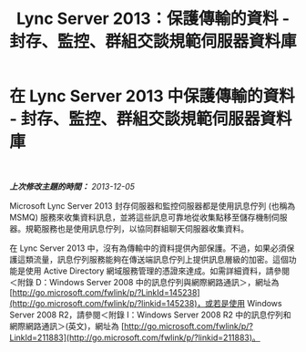 ﻿---
title: Lync Server 2013：保護傳輸的資料 - 封存、監控、群組交談規範伺服器資料庫
TOCTitle: 在 Lync Server 2013 中保護傳輸的資料 - 封存、監控、群組交談規範伺服器資料庫
ms:assetid: ea219705-1015-43a7-890b-e7e67b451e7c
ms:mtpsurl: https://technet.microsoft.com/zh-tw/library/Dn518336(v=OCS.15)
ms:contentKeyID: 60471202
ms.date: 08/24/2015
mtps_version: v=OCS.15
ms.translationtype: HT
---

# 在 Lync Server 2013 中保護傳輸的資料 - 封存、監控、群組交談規範伺服器資料庫

 

_**上次修改主題的時間：** 2013-12-05_

Microsoft Lync Server 2013 封存伺服器和監控伺服器都是使用訊息佇列 (也稱為 MSMQ) 服務來收集資料訊息，並將這些訊息可靠地從收集點移至儲存機制伺服器。規範服務也是使用訊息佇列，以協同群組聊天伺服器收集資料。

在 Lync Server 2013 中，沒有為傳輸中的資料提供內部保護。不過，如果必須保護這類流量，訊息佇列服務能夠在傳送端訊息佇列上提供訊息層級的加密。這個功能是使用 Active Directory 網域服務管理的憑證來達成。如需詳細資料，請參閱＜附錄 D：Windows Server 2008 中的訊息佇列與網際網路通訊＞，網址為 [http://go.microsoft.com/fwlink/p/?LinkId=145238](http://go.microsoft.com/fwlink/p/?linkid=145238)，或若是使用 Windows Server 2008 R2，請參閱＜附錄 I：Windows Server 2008 R2 中的訊息佇列和網際網路通訊＞(英文)，網址為 [http://go.microsoft.com/fwlink/p/?LinkId=211883](http://go.microsoft.com/fwlink/p/?linkid=211883)。


